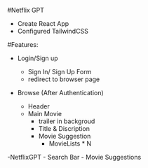 #Netflix GPT

- Create React App
- Configured TailwindCSS

#Features:
- Login/Sign up
    - Sign In/ Sign Up Form
    - redirect to browser page

- Browse (After Authentication)
    - Header
    - Main Movie
        - trailer in backgroud
        - Title & Discription
        - Movie Suggestion
            - MovieLists * N

-NetflixGPT
    - Search Bar
    - Movie Suggestions

